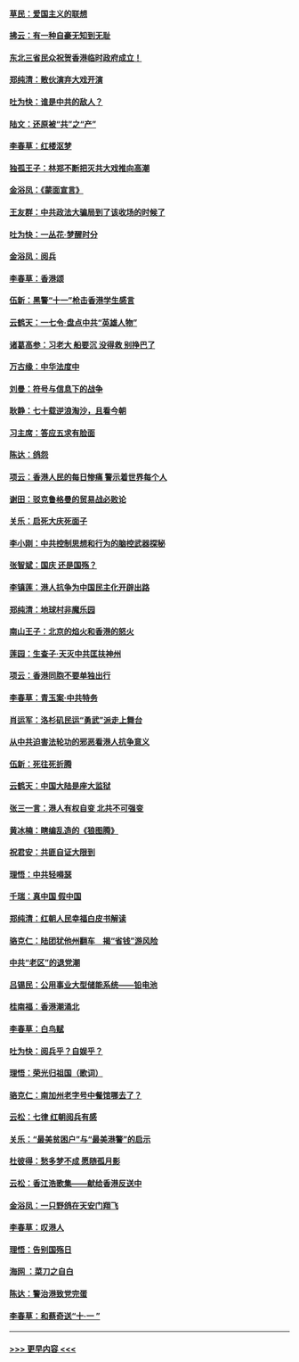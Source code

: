 #### [草民：爱国主义的联想](../pages/nsc993/n11572333.md?t=10070301) 
#### [拂云：有一种自豪无知到无耻](../pages/nsc993/n11572006.md?t=10070301) 
#### [东北三省民众祝贺香港临时政府成立！](../pages/nsc993/n11571215.md?t=10070301) 
#### [郑纯清：散伙演弃大戏开演](../pages/nsc993/n11570826.md?t=10070301) 
#### [吐为快：谁是中共的敌人？](../pages/nsc993/n11570817.md?t=10070301) 
#### [陆文：还原被“共”之“产”](../pages/nsc993/n11570798.md?t=10070301) 
#### [李春草：红楼沤梦](../pages/nsc993/n11569673.md?t=10070301) 
#### [独孤王子：林郑不断把灭共大戏推向高潮](../pages/nsc993/n11569381.md?t=10070301) 
#### [金浴凤：《蒙面宣言》](../pages/nsc993/n11569368.md?t=10070301) 
#### [王友群：中共政法大骗局到了该收场的时候了](../pages/nsc993/n11568940.md?t=10070301) 
#### [吐为快：一丛花‧梦醒时分](../pages/nsc993/n11567491.md?t=10070301) 
#### [金浴凤：阅兵](../pages/nsc993/n11567454.md?t=10070301) 
#### [李春草：香港颂](../pages/nsc993/n11567444.md?t=10070301) 
#### [伍新：黑警“十一”枪击香港学生感言](../pages/nsc993/n11567426.md?t=10070301) 
#### [云鹤天：一七令‧盘点中共“英雄人物”](../pages/nsc993/n11567091.md?t=10070301) 
#### [诸葛高参：习老大 船要沉 没得救 别挣巴了](../pages/nsc993/n11566976.md?t=10070301) 
#### [万古缘：中华法度中](../pages/nsc993/n11566726.md?t=10070301) 
#### [刘曼：符号与信息下的战争](../pages/nsc993/n11564655.md?t=10070301) 
#### [耿静：七十载逆浪淘沙，且看今朝](../pages/nsc993/n11564520.md?t=10070301) 
#### [习主席：答应五求有脸面](../pages/nsc993/n11563953.md?t=10070301) 
#### [陈达：鸽怨](../pages/nsc993/n11561879.md?t=10070301) 
#### [项云：香港人民的每日惨痛  警示着世界每个人](../pages/nsc993/n11559273.md?t=10070301) 
#### [谢田：驳克鲁格曼的贸易战必败论](../pages/nsc993/n11555840.md?t=10070301) 
#### [关乐：启死大庆死面子](../pages/nsc993/n11556823.md?t=10070301) 
#### [李小刚：中共控制思想和行为的脑控武器探秘](../pages/nsc993/n11556776.md?t=10070301) 
#### [张智斌：国庆  还是国殇？](../pages/nsc993/n11556617.md?t=10070301) 
#### [李镇莲：港人抗争为中国民主化开辟出路](../pages/nsc993/n11556570.md?t=10070301) 
#### [郑纯清：地球村非魔乐园](../pages/nsc993/n11555415.md?t=10070301) 
#### [南山王子：北京的焰火和香港的怒火](../pages/nsc993/n11555318.md?t=10070301) 
#### [莲园：生查子·天灭中共匡扶神州](../pages/nsc993/n11555302.md?t=10070301) 
#### [项云：香港同胞不要单独出行](../pages/nsc993/n11555276.md?t=10070301) 
#### [李春草：青玉案‧中共特务](../pages/nsc993/n11552356.md?t=10070301) 
#### [肖运军：洛杉矶民运“勇武”派走上舞台](../pages/nsc993/n11551595.md?t=10070301) 
#### [从中共迫害法轮功的邪恶看港人抗争意义](../pages/nsc993/n11540858.md?t=10070301) 
#### [伍新：死往死折腾](../pages/nsc993/n11550174.md?t=10070301) 
#### [云鹤天：中国大陆是座大监狱](../pages/nsc993/n11550155.md?t=10070301) 
#### [张三一言：港人有权自变 北共不可强变](../pages/nsc993/n11550132.md?t=10070301) 
#### [黄冰楠：瞎编乱造的《狼图腾》](../pages/nsc993/n11550082.md?t=10070301) 
#### [祝君安：共匪自证大限到](../pages/nsc993/n11550041.md?t=10070301) 
#### [理悟：中共轻嘚瑟](../pages/nsc993/n11547978.md?t=10070301) 
#### [千瑞：真中国 假中国](../pages/nsc993/n11547865.md?t=10070301) 
#### [郑纯清：红朝人民幸福白皮书解读](../pages/nsc993/n11547499.md?t=10070301) 
#### [骆克仁：陆团犹他州翻车　揭“省钱”游风险](../pages/nsc993/n11546977.md?t=10070301) 
#### [中共“老区”的退党潮](../pages/nsc993/n11545995.md?t=10070301) 
#### [吕锡民：公用事业大型储能系统——铅电池](../pages/nsc993/n11545701.md?t=10070301) 
#### [桂南福：香港潮涌北](../pages/nsc993/n11545682.md?t=10070301) 
#### [李春草：白鸟赋](../pages/nsc993/n11545663.md?t=10070301) 
#### [吐为快：阅兵乎？自娱乎？](../pages/nsc993/n11545625.md?t=10070301) 
#### [理悟：荣光归祖国（歌词）](../pages/nsc993/n11545616.md?t=10070301) 
#### [骆克仁：南加州老字号中餐馆哪去了？](../pages/nsc993/n11545120.md?t=10070301) 
#### [云松：七律 红朝阅兵有感](../pages/nsc993/n11542394.md?t=10070301) 
#### [关乐：“最美贫困户”与“最美港警”的启示](../pages/nsc993/n11542252.md?t=10070301) 
#### [杜彼得：愁多梦不成 愿随孤月影](../pages/nsc993/n11540296.md?t=10070301) 
#### [云松：香江浩歌集——献给香港反送中](../pages/nsc993/n11540149.md?t=10070301) 
#### [金浴凤：一只野鸽在天安门翔飞](../pages/nsc993/n11540280.md?t=10070301) 
#### [李春草：叹港人](../pages/nsc993/n11540119.md?t=10070301) 
#### [理悟：告别国殇日](../pages/nsc993/n11539610.md?t=10070301) 
#### [海网 ：菜刀之自白](../pages/nsc993/n11539597.md?t=10070301) 
#### [陈达：警治港致党完蛋](../pages/nsc993/n11538127.md?t=10070301) 
#### [李春草：和蔡奇送“十·一 ”](../pages/nsc993/n11537810.md?t=10070301) 

----
#### [ >>> 更早内容 <<< ](../indexes/nsc993-earlier.md)
